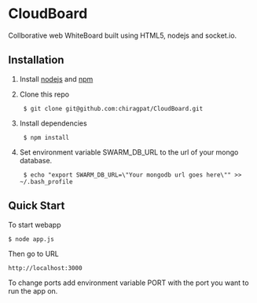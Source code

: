 CloudBoard
===

Collborative web WhiteBoard built using HTML5, nodejs and socket.io.

## Installation

1. Install [nodejs](https://github.com/joyent/node) and [npm](https://github.com/isaacs/npm)
2. Clone this repo

        $ git clone git@github.com:chiragpat/CloudBoard.git

3. Install dependencies
        
        $ npm install

4. Set environment variable SWARM_DB_URL to the url of your mongo database.

        $ echo "export SWARM_DB_URL=\"Your mongodb url goes here\"" >> ~/.bash_profile

## Quick Start
To start webapp

    $ node app.js

Then go to URL

    http://localhost:3000

To change ports add environment variable PORT with the port you want to run the app on.
